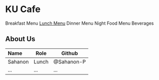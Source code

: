 # KU Cafe

Breakfast Menu
[Lunch Menu](Menu.md/##Lunch%20Menu)
Dinner Menu
Night Food Menu
Beverages

## About Us

| Name      | Role      | Github   |
|:----------|-----------|----------|
| Sahanon | Lunch | @Sahanon-P |
| ...       | ...       | ...      |
